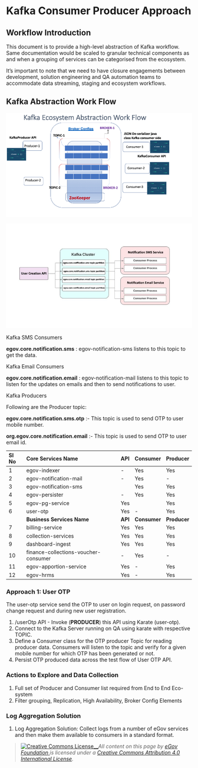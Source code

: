 # Kafka Consumer Producer Approach

## **Workflow Introduction**

This document is to provide a high-level abstraction of Kafka workflow. Same documentation would be scaled to granular technical components as and when a grouping of services can be categorised from the ecosystem.

It’s important to note that we need to have closure engagements between development, solution engineering and QA automation teams to accommodate data streaming, staging and ecosystem workflows.

## **Kafka Abstraction Work Flow**

![](../../../.gitbook/assets/155.png)

![](../../../.gitbook/assets/154.jpg)

Kafka SMS Consumers

**egov.core.notification.sms** : egov-notification-sms listens to this topic to get the data.

Kafka Email Consumers

**egov.core.notification.email** : egov-notification-mail listens to this topic to listen for the updates on emails and then to send notifications to user.

Kafka Producers

Following are the Producer topic:

**egov.core.notification.sms.otp** :- This topic is used to send OTP to user mobile number.

**org.egov.core.notification.email** :- This topic is used to send OTP to user email id.

| SI No | **Core Services Name** | **API** | **Consumer** | **Producer** |
| :--- | :--- | :--- | :--- | :--- |
| 1 | egov-indexer | - | Yes | Yes |
| 2 | egov-notification-mail | - | Yes | - |
| 3 | egov-notification-sms |  | Yes | Yes |
| 4 | egov-persister | - | Yes | Yes |
| 5 | egov-pg-service | Yes |  | Yes |
| 6 | user-otp | Yes | - | Yes |
|  | **Business Services Name** | **API** | **Consumer** | **Producer** |
| 7 | billing-service | Yes | Yes | Yes |
| 8 | collection-services | Yes | Yes | Yes |
| 9 | dashboard-ingest | Yes | Yes | Yes |
| 10 | finance-collections-voucher-consumer | - | Yes | - |
| 11 | egov-apportion-service | Yes | - | Yes |
| 12 | egov-hrms | Yes | - | Yes |

### **Approach 1: User OTP**

The user-otp service send the OTP to user on login request, on password change request and during new user registration.

1. /userOtp API - Invoke \(**PRODUCER**\) this API using Karate \(user-otp\).
2. Connect to the Kafka Server running on QA using karate with respective TOPIC.
3. Define a Consumer class for the OTP producer Topic for reading producer data. Consumers will listen to the topic and verify for a given mobile number for which OTP has been generated or not.
4. Persist OTP produced data across the test flow of User OTP API.

### **Actions to Explore and Data Collection**

1. Full set of Producer and Consumer list required from End to End Eco-system
2. Filter grouping, Replication, High Availability, Broker Config Elements

### **Log Aggregation Solution**

1. Log Aggregation Solution: Collect logs from a number of eGov services and then make them available to consumers in a standard format.

> [![Creative Commons License](https://i.creativecommons.org/l/by/4.0/80x15.png)\_\_](http://creativecommons.org/licenses/by/4.0/)_All content on this page by_ [_eGov Foundation_ ](https://egov.org.in/)_is licensed under a_ [_Creative Commons Attribution 4.0 International License_](http://creativecommons.org/licenses/by/4.0/)_._

